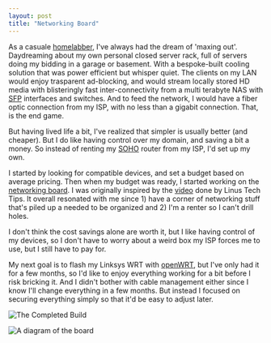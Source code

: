 ```yaml
---
layout: post
title: "Networking Board"
---
```


As a casuale [homelabber](https://www.reddit.com/r/homelab), I've always had the dream of 'maxing out'. Daydreaming about my own personal closed server rack, full of servers doing my bidding in a garage or basement. With a bespoke-built cooling solution that was power efficient but whisper quiet. The clients on my LAN would enjoy trasparent ad-blocking, and would stream locally stored HD media with blisteringly fast inter-connectivity from a multi terabyte NAS with [SFP](https://en.wikipedia.org/wiki/Small_form-factor_pluggable_transceiver) interfaces and switches. And to feed the network, I would have a fiber optic connection from my ISP, with no less than a gigabit connection. That, is the end game.

But having lived life a bit, I've realized that simpler is usually better (and cheaper). But I do like having control over my domain, and saving a bit a money. So instead of renting my [SOHO](https://www.lifewire.com/soho-routers-and-networks-explained-3971344) router from my ISP, I'd set up my own.

I started by looking for compatible devices, and set a budget based on average pricing. Then when my budget was ready, I started working on the [networking board](https://duckduckgo.com/?q=home+network+board&amp;ia=images&amp;iax=images). I was originally inspired by the [video](https://www.youtube.com/watch?v=saD_SFOYCWk) done by Linus Tech Tips. It overall resonated with me since  1) have a corner of networking stuff that's piled up a needed to be organized and 2) I'm a renter so I can't drill holes.

I don't think the cost savings alone are worth it, but I like having control of my devices, so I don't have to worry about a weird box my ISP forces me to use, but I still have to pay for.

My next goal is to flash my Linksys WRT with [openWRT](https://openwrt.org), but I've only had it for a few months, so I'd like to enjoy everything working for a bit before I risk bricking it. And I didn't bother with cable management either since I know I'll change everything in a few months. But instead I focused on securing everything simply so that it'd be easy to adjust later.

![The Completed Build]({{site.baseurl}}/assets/networking-board.jpg)

![A diagram of the board]({{site.baseurl}}/assets/network-diagram.png)
